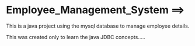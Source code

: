 # Employee_Management_System ==> 

This is a java project using the mysql database to manage employee details.

This was created only to learn the java JDBC concepts.....
